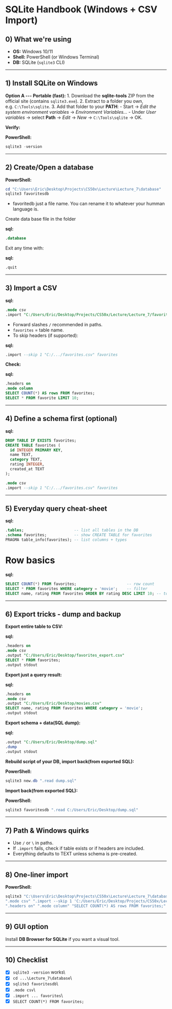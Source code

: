# SQLite Handbook (Windows + CSV Import)

## 0) What we're using

-   **OS:** Windows 10/11
-   **Shell:** PowerShell (or Windows Terminal)
-   **DB:** SQLite (`sqlite3` CLI)

------------------------------------------------------------------------

## 1) Install SQLite on Windows

**Option A --- Portable (fast):** 1. Download the **sqlite-tools** ZIP
from the official site (contains `sqlite3.exe`). 2. Extract to a folder
you own, e.g. `C:\Tools\sqlite`. 3. Add that folder to your **PATH**: -
Start -> *Edit the system environment variables* -> *Environment
Variables...* - Under *User variables* -> select **Path** -> *Edit* ->
*New* -> `C:\Tools\sqlite` -> OK.

**Verify:**

**PowerShell:**
``` powershell
sqlite3 -version
```

------------------------------------------------------------------------

## 2) Create/Open a database

**PowerShell:**
``` powershell
cd "C:\Users\Eric\Desktop\Projects\CS50x\Lecture\Lecture_7\database"
sqlite3 favoritesdb
```

-   favoritedb just a file name. You can rename it to whatever your humman language is.

Create data base file in the folder

**sql:**
``` sql
.database
```

Exit any time with:

**sql:**
``` sql
.quit
```

------------------------------------------------------------------------

## 3) Import a CSV

**sql:**
``` sql
.mode csv
.import "C:/Users/Eric/Desktop/Projects/CS50x/Lecture/Lecture_7/favorites.csv" favorites
```

-   Forward slashes `/` recommended in paths.
-   `favorites` = table name.
-   To skip headers (if supported):

**sql:**
``` sql
.import --skip 1 "C:/.../favorites.csv" favorites
```

**Check:**

**sql:**
``` sql
.headers on
.mode column
SELECT COUNT(*) AS rows FROM favorites;
SELECT * FROM favorite LIMIT 10;
```

------------------------------------------------------------------------

## 4) Define a schema first (optional)

**sql:**
``` sql
DROP TABLE IF EXISTS favorites;
CREATE TABLE favorites (
  id INTEGER PRIMARY KEY,
  name TEXT,
  category TEXT,
  rating INTEGER,
  created_at TEXT
);

.mode csv
.import --skip 1 "C:/.../favorites.csv" favorites
```

------------------------------------------------------------------------

## 5) Everyday query cheat-sheet

**sql:**
``` sql
.tables;                      -- list all tables in the DB
.schema favorites;            -- show CREATE TABLE for favorites
PRAGMA table_info(favorites); -- list columns + types
```
# Row basics

**sql:**
```sql
SELECT COUNT(*) FROM favorites;                      -- row count
SELECT * FROM favorites WHERE category = 'movie';    -- filter
SELECT name, rating FROM favorites ORDER BY rating DESC LIMIT 10; -- top 10

```

------------------------------------------------------------------------

## 6) Export tricks - dump and backup

**Export entire table to CSV:**

**sql:**
``` sql
.headers on
.mode csv
.output "C:/Users/Eric/Desktop/favorites_export.csv"
SELECT * FROM favorites;
.output stdout
```

**Export just a query result:**

**sql:**
``` sql
.headers on
.mode csv
.output "C:/Users/Eric/Desktop/movies.csv"
SELECT name, rating FROM favorites WHERE category = 'movie';
.output stdout
```

**Export schema + data(SQL dump):**

**sql:**
``` sql
.output "C:/Users/Eric/Desktop/dump.sql"
.dump
.output stdout
```

**Rebuild script of your DB, import back(from exported SQL):**

**PowerShell:**
``` powershell
sqlite3 new.db ".read dump.sql"
```

**Import back(from exported SQL):**

**PowerShell:**
``` powershell
sqlite3 favoritesdb ".read C:/Users/Eric/Desktop/dump.sql"
```

------------------------------------------------------------------------

## 7) Path & Windows quirks

-   Use `/` or `\` in paths.
-   If `.import` fails, check if table exists or if headers are
    included.
-   Everything defaults to TEXT unless schema is pre-created.

------------------------------------------------------------------------

## 8) One-liner import

**PowerShell:**
``` powershell
sqlite3 "C:\Users\Eric\Desktop\Projects\CS50x\Lecture\Lecture_7\database\favoritesdb" `
".mode csv" ".import --skip 1 'C:/Users/Eric/Desktop/Projects/CS50x/Lecture/Lecture_7/favorites.csv' favorites" `
".headers on" ".mode column" "SELECT COUNT(*) AS rows FROM favorites;" ".quit"
```

------------------------------------------------------------------------

## 9) GUI option

Install **DB Browser for SQLite** if you want a visual tool.

------------------------------------------------------------------------

## 10) Checklist

-   [x] `sqlite3 -version` works\
-   [x] `cd ...\Lecture_7\database`\
-   [x] `sqlite3 favoritesdb`\
-   [x] `.mode csv`\
-   [x] `.import ... favorites`\
-   [x] `SELECT COUNT(*) FROM favorites;`
